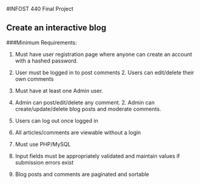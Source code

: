 #INFOST 440 Final Project
## Create an interactive blog

###Minimum Requirements:
1. Must have user registration page where anyone can create an account with a hashed password.
  1. User must be logged in to post comments
	2. Users can edit/delete their own comments

2. Must have at least one Admin user.
  1. Admin can post/edit/delete any comment.
	2. Admin can create/update/delete blog posts and moderate comments.

3. Users can log out once logged in

4. All articles/comments are viewable without a login

5. Must use PHP/MySQL

6. Input fields must be appropriately validated and maintain values if submission errors exist

7. Blog posts and comments are paginated and sortable
